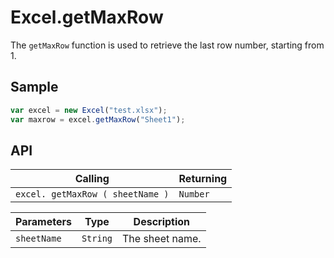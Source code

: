 # Excel.getMaxRow

The `getMaxRow` function is used to retrieve the last row number, starting from 1.

## Sample

```javascript
var excel = new Excel("test.xlsx");
var maxrow = excel.getMaxRow("Sheet1");
```

## API

| Calling | Returning |
|---|---|
| `excel. getMaxRow ( sheetName )` | `Number` |

| Parameters | Type | Description |
|---|---|---|
| `sheetName` | `String` | The sheet name. |
